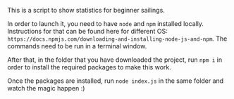This is a script to show statistics for beginner sailings.

In order to launch it, you need to have `node` and `npm` installed locally.
Instructions for that can be found here for different OS: `https://docs.npmjs.com/downloading-and-installing-node-js-and-npm`. The commands need to be run in a terminal window.

After that, in the folder that you have downloaded the project, run `npm i` in order to install the required packages to make this work.

Once the packages are installed, run `node index.js` in the same folder and watch the magic happen :)